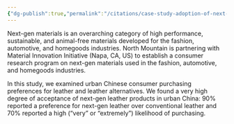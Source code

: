 ```yaml
---
{"dg-publish":true,"permalink":"/citations/case-study-adoption-of-next-gen-leather-in-china-north-mountain-consulting-group/","created":"2025-10-22T12:10:07.860+01:00","updated":"2025-10-22T12:10:08.113+01:00"}
---
```


Next-gen materials is an overarching category of high performance, sustainable, and animal-free materials developed for the fashion, automotive, and homegoods industries. North Mountain is partnering with Material Innovation Initiative (Napa, CA, US) to establish a consumer research program on next-gen materials used in the fashion, automotive, and homegoods industries.

In this study, we examined urban Chinese consumer purchasing preferences for leather and leather alternatives. We found a very high degree of acceptance of next-gen leather products in urban China: 90% reported a preference for next-gen leather over conventional leather and 70% reported a high (“very” or “extremely”) likelihood of purchasing.